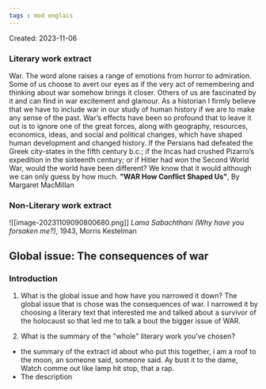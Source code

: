 ```yaml
---
tags : mod englais
---
```

Created: 2023-11-06

### Literary work extract
War. The word alone raises a range of emotions from horror to admiration. Some of us choose to avert our eyes as if the very act of remembering and thinking about war somehow brings it closer. Others of us are fascinated by it and can find in war excitement and glamour. As a historian I firmly believe that we have to include war in our study of human history if we are to make any sense of the past. War’s effects have been so profound that to leave it out is to ignore one of the great forces, along with geography, resources, economics, ideas, and social and political changes, which have shaped human development and changed history. If the Persians had defeated the Greek city-states in the fifth century b.c.; if the Incas had crushed Pizarro’s expedition in the sixteenth century; or if Hitler had won the Second World War, would the world have been different? We know that it would although we can only guess by how much.
**"WAR How Conflict Shaped Us"**, By Margaret MacMillan

### Non-Literary work extract
![[image-20231109090800680.png]]
 _Lama Sabachthani (Why have you forsaken me?),_ 1943, Morris Kestelman

## Global issue: **The consequences of war**

### Introduction
1. What is the global issue and how have you narrowed it down?
The global issue that is chose was the consequences of war. I narrowed it by choosing a literary text that interested me and talked about a survivor of the holocaust so that led me to talk a bout the bigger issue of WAR.

2. What is the summary of the "whole" literary work you've chosen? 
- the summary of the extract id about who put this together, i am a roof to the moon, an someone said, someone said. Ay bust it to the dame, Watch comme out like lamp hit stop, that a rap.
- The description 
